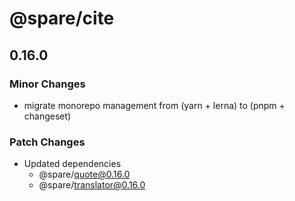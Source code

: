 # @spare/cite

## 0.16.0

### Minor Changes

- migrate monorepo management from (yarn + lerna) to (pnpm + changeset)

### Patch Changes

- Updated dependencies
  - @spare/quote@0.16.0
  - @spare/translator@0.16.0
